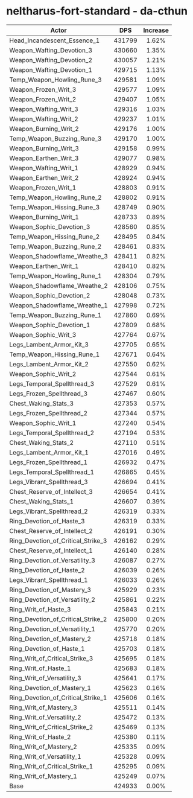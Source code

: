 # neltharus-fort-standard - da-cthun
| Actor | DPS | Increase |
|---|:---:|:---:|
|Head_Incandescent_Essence_1|431799|1.62%|
|Weapon_Wafting_Devotion_3|430660|1.35%|
|Weapon_Wafting_Devotion_2|430057|1.21%|
|Weapon_Wafting_Devotion_1|429715|1.13%|
|Temp_Weapon_Howling_Rune_3|429581|1.09%|
|Weapon_Frozen_Writ_3|429577|1.09%|
|Weapon_Frozen_Writ_2|429407|1.05%|
|Weapon_Wafting_Writ_3|429316|1.03%|
|Weapon_Wafting_Writ_2|429237|1.01%|
|Weapon_Burning_Writ_2|429176|1.00%|
|Temp_Weapon_Buzzing_Rune_3|429170|1.00%|
|Weapon_Burning_Writ_3|429158|0.99%|
|Weapon_Earthen_Writ_3|429077|0.98%|
|Weapon_Wafting_Writ_1|428929|0.94%|
|Weapon_Earthen_Writ_2|428924|0.94%|
|Weapon_Frozen_Writ_1|428803|0.91%|
|Temp_Weapon_Howling_Rune_2|428802|0.91%|
|Temp_Weapon_Hissing_Rune_3|428749|0.90%|
|Weapon_Burning_Writ_1|428733|0.89%|
|Weapon_Sophic_Devotion_3|428560|0.85%|
|Temp_Weapon_Hissing_Rune_2|428495|0.84%|
|Temp_Weapon_Buzzing_Rune_2|428461|0.83%|
|Weapon_Shadowflame_Wreathe_3|428411|0.82%|
|Weapon_Earthen_Writ_1|428410|0.82%|
|Temp_Weapon_Howling_Rune_1|428304|0.79%|
|Weapon_Shadowflame_Wreathe_2|428106|0.75%|
|Weapon_Sophic_Devotion_2|428048|0.73%|
|Weapon_Shadowflame_Wreathe_1|427998|0.72%|
|Temp_Weapon_Buzzing_Rune_1|427860|0.69%|
|Weapon_Sophic_Devotion_1|427809|0.68%|
|Weapon_Sophic_Writ_3|427764|0.67%|
|Legs_Lambent_Armor_Kit_3|427705|0.65%|
|Temp_Weapon_Hissing_Rune_1|427671|0.64%|
|Legs_Lambent_Armor_Kit_2|427550|0.62%|
|Weapon_Sophic_Writ_2|427544|0.61%|
|Legs_Temporal_Spellthread_3|427529|0.61%|
|Legs_Frozen_Spellthread_3|427467|0.60%|
|Chest_Waking_Stats_3|427353|0.57%|
|Legs_Frozen_Spellthread_2|427344|0.57%|
|Weapon_Sophic_Writ_1|427240|0.54%|
|Legs_Temporal_Spellthread_2|427194|0.53%|
|Chest_Waking_Stats_2|427110|0.51%|
|Legs_Lambent_Armor_Kit_1|427016|0.49%|
|Legs_Frozen_Spellthread_1|426932|0.47%|
|Legs_Temporal_Spellthread_1|426865|0.45%|
|Legs_Vibrant_Spellthread_3|426694|0.41%|
|Chest_Reserve_of_Intellect_3|426654|0.41%|
|Chest_Waking_Stats_1|426607|0.39%|
|Legs_Vibrant_Spellthread_2|426319|0.33%|
|Ring_Devotion_of_Haste_3|426319|0.33%|
|Chest_Reserve_of_Intellect_2|426191|0.30%|
|Ring_Devotion_of_Critical_Strike_3|426162|0.29%|
|Chest_Reserve_of_Intellect_1|426140|0.28%|
|Ring_Devotion_of_Versatility_3|426087|0.27%|
|Ring_Devotion_of_Haste_2|426039|0.26%|
|Legs_Vibrant_Spellthread_1|426033|0.26%|
|Ring_Devotion_of_Mastery_3|425929|0.23%|
|Ring_Devotion_of_Versatility_2|425861|0.22%|
|Ring_Writ_of_Haste_3|425843|0.21%|
|Ring_Devotion_of_Critical_Strike_2|425800|0.20%|
|Ring_Devotion_of_Versatility_1|425770|0.20%|
|Ring_Devotion_of_Mastery_2|425718|0.18%|
|Ring_Devotion_of_Haste_1|425703|0.18%|
|Ring_Writ_of_Critical_Strike_3|425695|0.18%|
|Ring_Writ_of_Haste_1|425683|0.18%|
|Ring_Writ_of_Versatility_3|425641|0.17%|
|Ring_Devotion_of_Mastery_1|425623|0.16%|
|Ring_Devotion_of_Critical_Strike_1|425606|0.16%|
|Ring_Writ_of_Mastery_3|425511|0.14%|
|Ring_Writ_of_Versatility_2|425472|0.13%|
|Ring_Writ_of_Critical_Strike_2|425469|0.13%|
|Ring_Writ_of_Haste_2|425380|0.11%|
|Ring_Writ_of_Mastery_2|425335|0.09%|
|Ring_Writ_of_Versatility_1|425328|0.09%|
|Ring_Writ_of_Critical_Strike_1|425295|0.09%|
|Ring_Writ_of_Mastery_1|425249|0.07%|
|Base|424933|0.00%|

